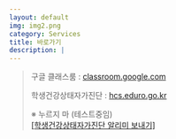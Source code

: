 ```yaml
---
layout: default
img: img2.png
category: Services
title: 바로가기
description: |
---
```

> 구글 클래스룸 : <a href="https://classroom.google.com/">classroom.google.com</a>   
>                            
> 학생건강상태자가진단 : <a href = "https://hcs.eduro.go.kr/">hcs.eduro.go.kr</a>           
>           
> ※ 누르지 마 (테스트중임)          
> <a href='javascript:void(0);'    onclick="sendLink()"> [학생건강상태자가진단 알리미 보내기]</a>          


<script>
try {
  function sendLink() {
    Kakao.init('be7b6525600965cb3f7b82d7b6ebef24')
    Kakao.Link.sendDefault({
      objectType: 'feed',
      content: {
        title: '학생건강상태자가진단',
        },
      },
      buttons: [
        {
          title: '바로 가기',
          link: {
            mobileWebUrl: 'https://hcs.eduro.go.kr/',
            webUrl: 'https://hcs.eduro.go.kr/',
          },
        },
      ],
    })
  }
; window.kakaoDemoCallback && window.kakaoDemoCallback() }
catch(e) { window.kakaoDemoException && window.kakaoDemoException(e) }
</script>